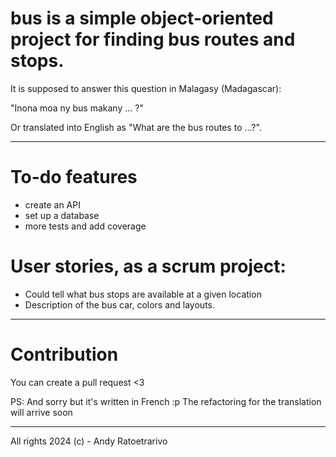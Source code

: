 # **bus** is a simple object-oriented project for finding bus routes and stops.

It is supposed to answer this question in Malagasy (Madagascar):

"Inona moa ny bus makany ... ?"

Or translated into English as "What are the bus routes to ...?".

---

# To-do features
- create an API
- set up a database
- more tests and add coverage

# User stories, as a scrum project:
- Could tell what bus stops are available at a given location
- Description of the bus car, colors and layouts.

---

# Contribution

You can create a pull request <3

PS: And sorry but it's written in French :p The refactoring for the translation will arrive soon

---

All rights 2024 (c) - Andy Ratoetrarivo
